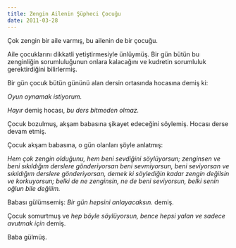 ```yaml
---
title: Zengin Ailenin Şüpheci Çocuğu
date: 2011-03-28
---
```


Çok zengin bir aile varmış, bu ailenin de bir çocuğu.

Aile çocuklarını dikkatli yetiştirmesiyle ünlüymüş. Bir gün bütün bu
zenginliğin sorumluluğunun onlara kalacağını ve kudretin sorumluluk
gerektirdiğini bilirlermiş.

Bir gün çocuk bütün gününü alan dersin ortasında hocasına demiş ki:

*Oyun oynamak istiyorum.*

*Hayır* demiş hocası, *bu ders bitmeden olmaz.*

Çocuk bozulmuş, akşam babasına şikayet edeceğini söylemiş. Hocası derse
devam etmiş.

Çocuk akşam babasına, o gün olanları şöyle anlatmış:

*Hem çok zengin olduğunu, hem beni sevdiğini söylüyorsun; zenginsen ve
beni sıkıldığım derslere gönderiyorsan beni sevmiyorsun, beni seviyorsan
ve sıkıldığım derslere gönderiyorsan, demek ki söylediğin kadar zengin
değilsin ve korkuyorsun; belki de ne zenginsin, ne de beni seviyorsun,
belki senin oğlun bile değilim.*

Babası gülümsemiş: *Bir gün hepsini anlayacaksın.* demiş.

Çocuk somurtmuş ve *hep böyle söylüyorsun, bence hepsi yalan ve sadece
avutmak için* demiş.

Baba gülmüş.

